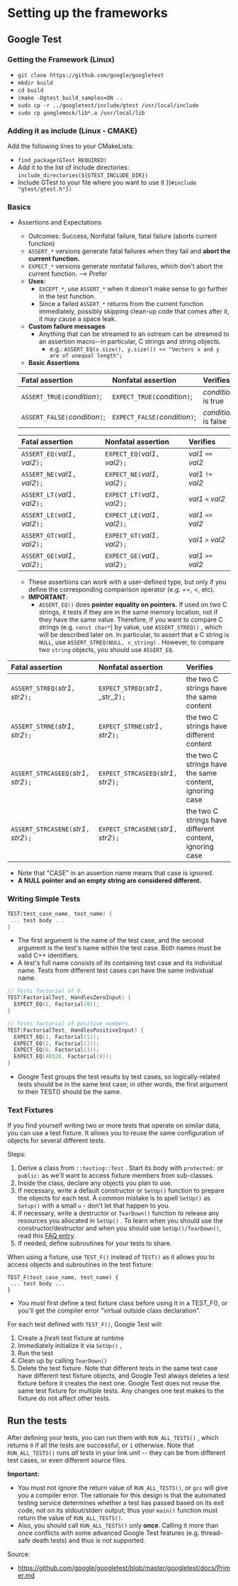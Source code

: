# Setting up the frameworks

## Google Test
### Getting the Framework (Linux)
- ```git clone https://github.com/google/googletest```
- ```mkdir build```
- ```cd build```
- `cmake -Dgtest_build_samples=ON ..`
- `sudo cp -r ../googletest/include/gtest /usr/local/include`
- `sudo cp googlemock/lib*.a /usr/local/lib`
### Adding it as include (Linux - CMAKE)
Add the following lines to your CMakeLists:
- ```find_package(GTest REQUIRED)```
- Add it to the list of include directories: ```include_directories(${GTEST_INCLUDE_DIR})```
- Include GTest to your file where you want to use it })```#include "gtest/gtest.h"})```

### Basics
- Assertions and Expectations
  - Outcomes: Success, Nonfatal failure, fatal failure (aborts current function)
  - ```ASSERT_*``` versions generate fatal failures when they fail and **abort the current function.**
  - ```EXPECT_*``` versions generate nonfatal failures, which don't abort the current function. --> Prefer
  - **Uses**:
    - ```EXCEPT_*```, use ```ASSERT_*``` when it doesn't make sense to go further in the test function.
    - Since a failed ```ASSERT_*``` returns from the current function immediately, possibly skipping clean-up code that comes after it, it may cause a space leak.
  - **Custom failure messages**
    - Anything that can be streamed to an ostream can be streamed to an assertion macro--in particular, C strings and string objects.
      - e.g.: ```ASSERT_EQ(x.size(), y.size()) << "Vectors x and y are of unequal length";```
  - **Basic Assertions**

  | **Fatal assertion** | **Nonfatal assertion** | **Verifies** |
  |:--------------------|:-----------------------|:-------------|
  | `ASSERT_TRUE(`_condition_`)`;  | `EXPECT_TRUE(`_condition_`)`;   | _condition_ is true |
  | `ASSERT_FALSE(`_condition_`)`; | `EXPECT_FALSE(`_condition_`)`;  | _condition_ is false |

  | **Fatal assertion** | **Nonfatal assertion** | **Verifies** |
  |:--------------------|:-----------------------|:-------------|
  |`ASSERT_EQ(`_val1_`, `_val2_`);`|`EXPECT_EQ(`_val1_`, `_val2_`);`| _val1_ `==` _val2_ |
  |`ASSERT_NE(`_val1_`, `_val2_`);`|`EXPECT_NE(`_val1_`, `_val2_`);`| _val1_ `!=` _val2_ |
  |`ASSERT_LT(`_val1_`, `_val2_`);`|`EXPECT_LT(`_val1_`, `_val2_`);`| _val1_ `<` _val2_ |
  |`ASSERT_LE(`_val1_`, `_val2_`);`|`EXPECT_LE(`_val1_`, `_val2_`);`| _val1_ `<=` _val2_ |
  |`ASSERT_GT(`_val1_`, `_val2_`);`|`EXPECT_GT(`_val1_`, `_val2_`);`| _val1_ `>` _val2_ |
  |`ASSERT_GE(`_val1_`, `_val2_`);`|`EXPECT_GE(`_val1_`, `_val2_`);`| _val1_ `>=` _val2_ |


  - These assertions can work with a user-defined type, but only if you define the corresponding comparison operator (e.g. ==, <, etc).
  - **IMPORTANT**:
    - `ASSERT_EQ()` does **pointer equality on pointers.** If used on two C strings, it tests if they are in the same memory location, not if they have the same value. Therefore, if you want to compare C strings (e.g. `const char*`) by value, use `ASSERT_STREQ()` , which will be described later on. In particular, to assert that a C string is `NULL`, use `ASSERT_STREQ(NULL, c_string)` . However, to compare two `string` objects, you should use `ASSERT_EQ`.

| **Fatal assertion** | **Nonfatal assertion** | **Verifies** |
|:--------------------|:-----------------------|:-------------|
| `ASSERT_STREQ(`_str1_`, `_str2_`);`    | `EXPECT_STREQ(`_str1_`, `_str_2`);`     | the two C strings have the same content |
| `ASSERT_STRNE(`_str1_`, `_str2_`);`    | `EXPECT_STRNE(`_str1_`, `_str2_`);`     | the two C strings have different content |
| `ASSERT_STRCASEEQ(`_str1_`, `_str2_`);`| `EXPECT_STRCASEEQ(`_str1_`, `_str2_`);` | the two C strings have the same content, ignoring case |
| `ASSERT_STRCASENE(`_str1_`, `_str2_`);`| `EXPECT_STRCASENE(`_str1_`, `_str2_`);` | the two C strings have different content, ignoring case |

  - Note that "CASE" in an assertion name means that case is ignored.
  - **A NULL pointer and an empty string are considered different.**

### Writing Simple Tests
```cpp
TEST(test_case_name, test_name) {
 ... test body ...
}
```
- The first argument is the name of the test case, and the second argument is the test's name within the test case. Both names must be valid C++ identifiers.
- A test's full name consists of its containing test case and its individual name. Tests from different test cases can have the same individual name.

```cpp
// Tests factorial of 0.
TEST(FactorialTest, HandlesZeroInput) {
  EXPECT_EQ(1, Factorial(0));
}

// Tests factorial of positive numbers.
TEST(FactorialTest, HandlesPositiveInput) {
  EXPECT_EQ(1, Factorial(1));
  EXPECT_EQ(2, Factorial(2));
  EXPECT_EQ(6, Factorial(3));
  EXPECT_EQ(40320, Factorial(8));
}
```
- Google Test groups the test results by test cases, so logically-related tests should be in the same test case; in other words, the first argument to their TEST() should be the same.

### Text Fixtures
If you find yourself writing two or more tests that operate on similar data, you can use a test fixture. It allows you to reuse the same configuration of objects for several different tests.

Steps:
1. Derive a class from `::testing::Test` . Start its body with `protected:` or `public:` as we'll want to access fixture members from sub-classes.
1. Inside the class, declare any objects you plan to use.
1. If necessary, write a default constructor or `SetUp()` function to prepare the objects for each test. A common mistake is to spell `SetUp()` as `Setup()` with a small `u` - don't let that happen to you.
1. If necessary, write a destructor or `TearDown()` function to release any resources you allocated in `SetUp()` . To learn when you should use the constructor/destructor and when you should use `SetUp()/TearDown()`, read this [FAQ entry](FAQ.md#should-i-use-the-constructordestructor-of-the-test-fixture-or-the-set-uptear-down-function).
1. If needed, define subroutines for your tests to share.

When using a fixture, use `TEST_F()` instead of `TEST()` as it allows you to access objects and subroutines in the test fixture:
```
TEST_F(test_case_name, test_name) {
 ... test body ...
}
```
- You must first define a test fixture class before using it in a TEST_F(), or you'll get the compiler error "virtual outside class declaration".

For each test defined with `TEST_F()`, Google Test will:
  1. Create a _fresh_ test fixture at runtime
  1. Immediately initialize it via `SetUp()` ,
  1. Run the test
  1. Clean up by calling `TearDown()`
  1. Delete the test fixture.  Note that different tests in the same test case have different test fixture objects, and Google Test always deletes a test fixture before it creates the next one. Google Test does not reuse the same test fixture for multiple tests. Any changes one test makes to the fixture do not affect other tests.

## Run the tests
After defining your tests, you can run them with `RUN_ALL_TESTS()` , which returns `0` if all the tests are successful, or `1` otherwise. Note that `RUN_ALL_TESTS()` runs _all tests_ in your link unit -- they can be from different test cases, or even different source files.

**Important:**
- You must not ignore the return value of `RUN_ALL_TESTS()`, or `gcc` will give you a compiler error. The rationale for this design is that the automated testing service determines whether a test has passed based on its exit code, not on its stdout/stderr output; thus your `main()` function must return the value of `RUN_ALL_TESTS()`.
- Also, you should call `RUN_ALL_TESTS()` only **once**. Calling it more than once conflicts with some advanced Google Test features (e.g. thread-safe death tests) and thus is not supported.

Source:
- https://github.com/google/googletest/blob/master/googletest/docs/Primer.md
